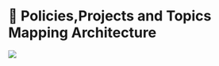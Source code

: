 # 👏 Policies,Projects and Topics Mapping Architecture

![](<../../.gitbook/assets/Token Authenticity.png>)
